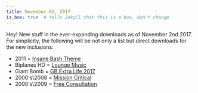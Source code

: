 ```yaml
---
title: November 02, 2017
is_box: true  # tells Jekyll that this is a box, don't change
---
```

Hey! New stuff in the ever-expanding downloads as of November 2nd 2017. For simplicity, the following will be not only a list but direct downloads for the new inclusions:

* 2011 = [Insane Bash Theme](https://www.dropbox.com/s/ipu5a9sqlorvgm6/THA-insanebash.mp3?dl=1)
* Biplanes HD = [Lounge Music](https://www.dropbox.com/s/0ve7upb39264tkc/THA-loungemusic.mp3?dl=1)
* Giant Bomb = [GB Extra Life 2017](https://www.dropbox.com/s/tobfr29f9qux5r9/THA-gbextralife2017.mp3?dl=1)
* 2000's\2008 = [Mission Critical](https://www.dropbox.com/s/4qiiek20lncyl9a/THA-missioncritical.mp3?dl=1)
* 2000's\2009 = [Free Consultation](https://www.dropbox.com/s/96oit4koe4ykcb0/THA-freeconsultation.mp3?dl=1)
